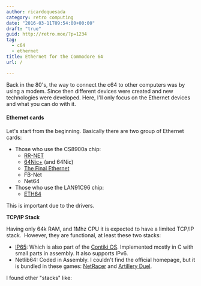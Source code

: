 ```yaml
---
author: ricardoquesada
category: retro computing
date: "2016-03-11T09:54:00+00:00"
draft: "true"
guid: http://retro.moe/?p=1234
tag:
  - c64
  - ethernet
title: Ethernet for the Commodore 64
url: /

---
```

Back in the 80's, the way to connect the c64 to other computers was by using a modem. Since then different devices were created and new technologies were developed. Here, I'll only focus on the Ethernet devices and what you can do with it.

#### Ethernet cards

Let's start from the beginning. Basically there are two group of Ethernet cards:

- Those who use the CS8900a chip:
  - [RR-NET](http://ar.c64.org/wiki/RR-Net)
  - [64Nic+](http://www.go4retro.com/products/64nic/) (and 64Nic)
  - [The Final Ethernet](http://dunkels.com/adam/tfe/)
  - FB-Net
  - Net64
- Those who use the LAN91C96 chip:
  - [ETH64](http://www.ide64.org/eth64.html)

This is important due to the drivers.

**TCP/IP Stack**

Having only 64k RAM, and 1Mhz CPU it is expected to have a limited TCP/IP stack.  However, they are functional, at least these two stacks:

- [IP65](https://github.com/oliverschmidt/ip65): Which is also part of the [Contiki OS](https://github.com/contiki-os/contiki). Implemented mostly in C with small parts in assembly. It also supports IPv6.
- Netlib64: Coded in Assembly. I couldn't find the official homepage, but it is bundled in these games: [NetRacer](https://github.com/LeifBloomquist/NetRacerClient) and [Artillery Duel](https://github.com/LeifBloomquist/ArtilleryDuel).

I found other "stacks" like:
